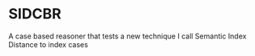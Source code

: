 # SIDCBR
A case based reasoner that tests a new technique I call Semantic Index Distance to index cases
